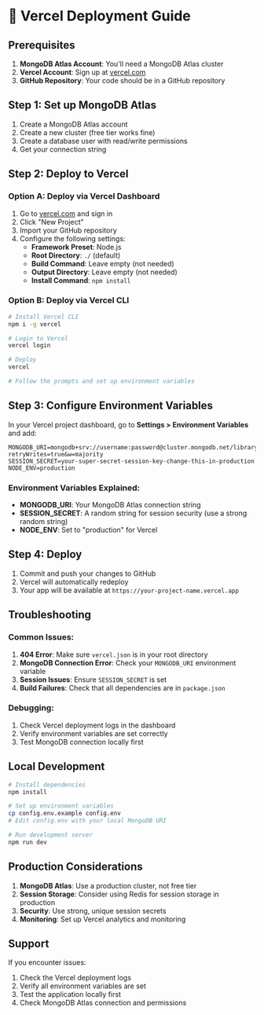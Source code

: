# 🚀 Vercel Deployment Guide

## Prerequisites

1. **MongoDB Atlas Account**: You'll need a MongoDB Atlas cluster
2. **Vercel Account**: Sign up at [vercel.com](https://vercel.com)
3. **GitHub Repository**: Your code should be in a GitHub repository

## Step 1: Set up MongoDB Atlas

1. Create a MongoDB Atlas account
2. Create a new cluster (free tier works fine)
3. Create a database user with read/write permissions
4. Get your connection string

## Step 2: Deploy to Vercel

### Option A: Deploy via Vercel Dashboard

1. Go to [vercel.com](https://vercel.com) and sign in
2. Click "New Project"
3. Import your GitHub repository
4. Configure the following settings:
   - **Framework Preset**: Node.js
   - **Root Directory**: `./` (default)
   - **Build Command**: Leave empty (not needed)
   - **Output Directory**: Leave empty (not needed)
   - **Install Command**: `npm install`

### Option B: Deploy via Vercel CLI

```bash
# Install Vercel CLI
npm i -g vercel

# Login to Vercel
vercel login

# Deploy
vercel

# Follow the prompts and set up environment variables
```

## Step 3: Configure Environment Variables

In your Vercel project dashboard, go to **Settings > Environment Variables** and add:

```
MONGODB_URI=mongodb+srv://username:password@cluster.mongodb.net/library_management?retryWrites=true&w=majority
SESSION_SECRET=your-super-secret-session-key-change-this-in-production
NODE_ENV=production
```

### Environment Variables Explained:

- **MONGODB_URI**: Your MongoDB Atlas connection string
- **SESSION_SECRET**: A random string for session security (use a strong random string)
- **NODE_ENV**: Set to "production" for Vercel

## Step 4: Deploy

1. Commit and push your changes to GitHub
2. Vercel will automatically redeploy
3. Your app will be available at `https://your-project-name.vercel.app`

## Troubleshooting

### Common Issues:

1. **404 Error**: Make sure `vercel.json` is in your root directory
2. **MongoDB Connection Error**: Check your `MONGODB_URI` environment variable
3. **Session Issues**: Ensure `SESSION_SECRET` is set
4. **Build Failures**: Check that all dependencies are in `package.json`

### Debugging:

1. Check Vercel deployment logs in the dashboard
2. Verify environment variables are set correctly
3. Test MongoDB connection locally first

## Local Development

```bash
# Install dependencies
npm install

# Set up environment variables
cp config.env.example config.env
# Edit config.env with your local MongoDB URI

# Run development server
npm run dev
```

## Production Considerations

1. **MongoDB Atlas**: Use a production cluster, not free tier
2. **Session Storage**: Consider using Redis for session storage in production
3. **Security**: Use strong, unique session secrets
4. **Monitoring**: Set up Vercel analytics and monitoring

## Support

If you encounter issues:

1. Check the Vercel deployment logs
2. Verify all environment variables are set
3. Test the application locally first
4. Check MongoDB Atlas connection and permissions 